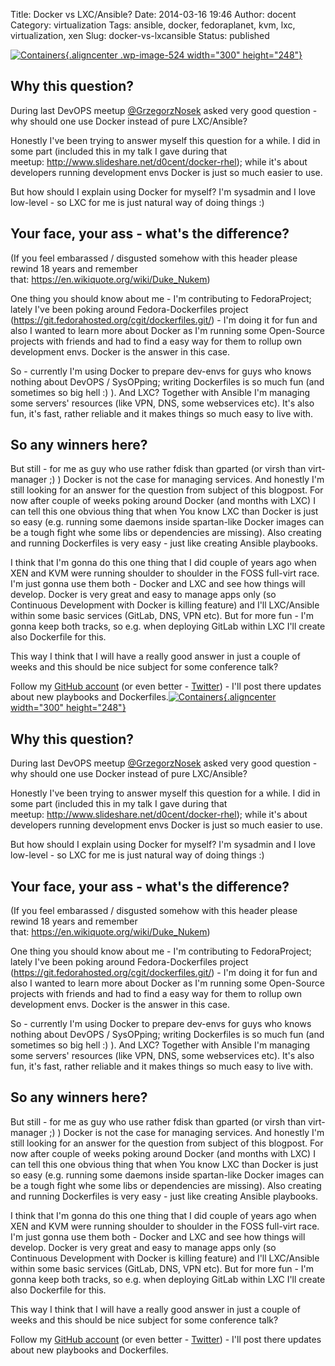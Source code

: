 Title: Docker vs LXC/Ansible?
Date: 2014-03-16 19:46
Author: docent
Category: virtualization
Tags: ansible, docker, fedoraplanet, kvm, lxc, virtualization, xen
Slug: docker-vs-lxcansible
Status: published

<!--:en-->

[![Containers](http://maciek.lasyk.info/sysop/wp-content/uploads/2014/03/containers-300x248.png){.aligncenter
.wp-image-524 width="300"
height="248"}](http://maciek.lasyk.info/sysop/wp-content/uploads/2014/03/containers.png)

Why this question?
------------------

During last DevOPS meetup
[@GrzegorzNosek](https://twitter.com/GrzegorzNosek) asked very good
question - why should one use Docker instead of pure LXC/Ansible?

Honestly I've been trying to answer myself this question for a while. I
did in some part (included this in my talk I gave during that
meetup: <http://www.slideshare.net/d0cent/docker-rhel>); while it's
about developers running development envs Docker is just so much easier
to use.

But how should I explain using Docker for myself? I'm sysadmin and I
love low-level - so LXC for me is just natural way of doing things :)

Your face, your ass - what's the difference?
--------------------------------------------

(If you feel embarassed / disgusted somehow with this header please
rewind 18 years and remember
that: <https://en.wikiquote.org/wiki/Duke_Nukem>)

One thing you should know about me - I'm contributing to FedoraProject;
lately I've been poking around Fedora-Dockerfiles project
(https://git.fedorahosted.org/cgit/dockerfiles.git/) - I'm doing it for
fun and also I wanted to learn more about Docker as I'm running some
Open-Source projects with friends and had to find a easy way for them to
rollup own development envs. Docker is the answer in this case.

So - currently I'm using Docker to prepare dev-envs for guys who knows
nothing about DevOPS / SysOPping; writing Dockerfiles is so much fun
(and sometimes so big hell :) ). And LXC? Together with Ansible I'm
managing some servers' resources (like VPN, DNS, some webservices etc).
It's also fun, it's fast, rather reliable and it makes things so much
easy to live with.

So any winners here?
--------------------

But still - for me as guy who use rather fdisk than gparted (or virsh
than virt-manager ;) ) Docker is not the case for managing services. And
honestly I'm still looking for an answer for the question from subject
of this blogpost. For now after couple of weeks poking around Docker
(and months with LXC) I can tell this one obvious thing that when You
know LXC than Docker is just so easy (e.g. running some daemons inside
spartan-like Docker images can be a tough fight whe some libs or
dependencies are missing). Also creating and running Dockerfiles is very
easy - just like creating Ansible playbooks.

I think that I'm gonna do this one thing that I did couple of years ago
when XEN and KVM were running shoulder to shoulder in the FOSS full-virt
race. I'm just gonna use them both - Docker and LXC and see how things
will develop. Docker is very great and easy to manage apps only (so
Continuous Development with Docker is killing feature) and I'll
LXC/Ansible within some basic services (GitLab, DNS, VPN etc). But for
more fun - I'm gonna keep both tracks, so e.g. when deploying GitLab
within LXC I'll create also Dockerfile for this.

This way I think that I will have a really good answer in just a couple
of weeks and this should be nice subject for some conference talk?

Follow my [GitHub account](https://github.com/docent-net) (or even
better - [Twitter](https://twitter.com/docent_net)) - I'll post there
updates about new playbooks and
Dockerfiles.<!--:--><!--:pl-->[![Containers](http://maciek.lasyk.info/sysop/wp-content/uploads/2014/03/containers-300x248.png){.aligncenter
width="300"
height="248"}](http://maciek.lasyk.info/sysop/wp-content/uploads/2014/03/containers.png)

Why this question?
------------------

During last DevOPS
meetup [@GrzegorzNosek](https://twitter.com/GrzegorzNosek) asked very
good question - why should one use Docker instead of pure LXC/Ansible?

Honestly I've been trying to answer myself this question for a while. I
did in some part (included this in my talk I gave during that
meetup: <http://www.slideshare.net/d0cent/docker-rhel>); while it's
about developers running development envs Docker is just so much easier
to use.

But how should I explain using Docker for myself? I'm sysadmin and I
love low-level - so LXC for me is just natural way of doing things :)

Your face, your ass - what's the difference?
--------------------------------------------

(If you feel embarassed / disgusted somehow with this header please
rewind 18 years and remember
that: <https://en.wikiquote.org/wiki/Duke_Nukem>)

One thing you should know about me - I'm contributing to FedoraProject;
lately I've been poking around Fedora-Dockerfiles project
(https://git.fedorahosted.org/cgit/dockerfiles.git/) - I'm doing it for
fun and also I wanted to learn more about Docker as I'm running some
Open-Source projects with friends and had to find a easy way for them to
rollup own development envs. Docker is the answer in this case.

So - currently I'm using Docker to prepare dev-envs for guys who knows
nothing about DevOPS / SysOPping; writing Dockerfiles is so much fun
(and sometimes so big hell :) ). And LXC? Together with Ansible I'm
managing some servers' resources (like VPN, DNS, some webservices etc).
It's also fun, it's fast, rather reliable and it makes things so much
easy to live with.

So any winners here?
--------------------

But still - for me as guy who use rather fdisk than gparted (or virsh
than virt-manager ;) ) Docker is not the case for managing services. And
honestly I'm still looking for an answer for the question from subject
of this blogpost. For now after couple of weeks poking around Docker
(and months with LXC) I can tell this one obvious thing that when You
know LXC than Docker is just so easy (e.g. running some daemons inside
spartan-like Docker images can be a tough fight whe some libs or
dependencies are missing). Also creating and running Dockerfiles is very
easy - just like creating Ansible playbooks.

I think that I'm gonna do this one thing that I did couple of years ago
when XEN and KVM were running shoulder to shoulder in the FOSS full-virt
race. I'm just gonna use them both - Docker and LXC and see how things
will develop. Docker is very great and easy to manage apps only (so
Continuous Development with Docker is killing feature) and I'll
LXC/Ansible within some basic services (GitLab, DNS, VPN etc). But for
more fun - I'm gonna keep both tracks, so e.g. when deploying GitLab
within LXC I'll create also Dockerfile for this.

This way I think that I will have a really good answer in just a couple
of weeks and this should be nice subject for some conference talk?

Follow my [GitHub account](https://github.com/docent-net) (or even
better - [Twitter](https://twitter.com/docent_net)) - I'll post there
updates about new playbooks and Dockerfiles.<!--:-->
